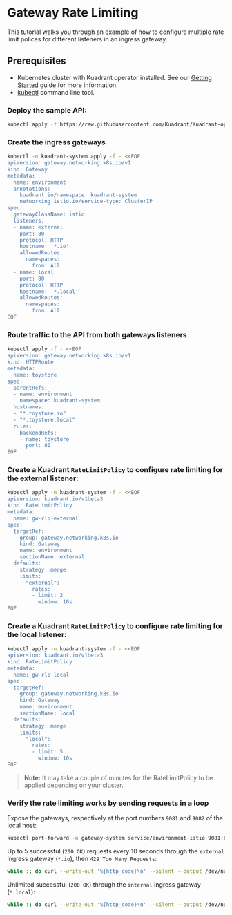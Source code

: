 # Gateway Rate Limiting

This tutorial walks you through an example of how to configure multiple rate limit polices for different listeners in an ingress gateway. 

## Prerequisites

- Kubernetes cluster with Kuadrant operator installed. See our [Getting Started](/1.2.x/getting-started) guide for more information.
- [kubectl](https://kubernetes.io/docs/tasks/tools/#kubectl) command line tool.


### Deploy the sample API:

```sh
kubectl apply -f https://raw.githubusercontent.com/Kuadrant/Kuadrant-operator/main/examples/toystore/toystore.yaml
```

### Create the ingress gateways

```sh
kubectl -n kuadrant-system apply -f - <<EOF
apiVersion: gateway.networking.k8s.io/v1
kind: Gateway
metadata:
  name: environment
  annotations:
    kuadrant.io/namespace: kuadrant-system
    networking.istio.io/service-type: ClusterIP
spec:
  gatewayClassName: istio
  listeners:
  - name: external
    port: 80
    protocol: HTTP
    hostname: '*.io'
    allowedRoutes:
      namespaces:
        from: All
  - name: local
    port: 80
    protocol: HTTP
    hostname: '*.local'
    allowedRoutes:
      namespaces:
        from: All
EOF
```

### Route traffic to the API from both gateways listeners

```sh
kubectl apply -f - <<EOF
apiVersion: gateway.networking.k8s.io/v1
kind: HTTPRoute
metadata:
  name: toystore
spec:
  parentRefs:
  - name: environment
    namespace: kuadrant-system
  hostnames:
  - "*.toystore.io"
  - "*.toystore.local"
  rules:
  - backendRefs:
    - name: toystore
      port: 80
EOF
```

### Create a Kuadrant `RateLimitPolicy` to configure rate limiting for the external listener:

```sh
kubectl apply -n kuadrant-system -f - <<EOF
apiVersion: kuadrant.io/v1beta3
kind: RateLimitPolicy
metadata:
  name: gw-rlp-external
spec:
  targetRef:
    group: gateway.networking.k8s.io
    kind: Gateway
    name: environment
    sectionName: external
  defaults:
    strategy: merge
    limits:
      "external":
        rates:
        - limit: 2
          window: 10s
EOF
```

### Create a Kuadrant `RateLimitPolicy` to configure rate limiting for the local listener:

```sh
kubectl apply -n kuadrant-system -f - <<EOF
apiVersion: kuadrant.io/v1beta3
kind: RateLimitPolicy
metadata:
  name: gw-rlp-local
spec:
  targetRef:
    group: gateway.networking.k8s.io
    kind: Gateway
    name: environment
    sectionName: local
  defaults:
    strategy: merge
    limits:
      "local":
        rates:
        - limit: 5
          window: 10s
EOF
```

> **Note:** It may take a couple of minutes for the RateLimitPolicy to be applied depending on your cluster.

### Verify the rate limiting works by sending requests in a loop

Expose the gateways, respectively at the port numbers `9081` and `9082` of the local host:

```sh
kubectl port-forward -n gateway-system service/environment-istio 9081:80 >/dev/null 2>&1 &
```

Up to 5 successful (`200 OK`) requests every 10 seconds through the `external` ingress gateway (`*.io`), then `429 Too Many Requests`:

```sh
while :; do curl --write-out '%{http_code}\n' --silent --output /dev/null -H 'Host: api.toystore.io' http://localhost:9081 | grep -E --color "\b(429)\b|$"; sleep 1; done
```

Unlimited successful (`200 OK`) through the `internal` ingress gateway (`*.local`):

```sh
while :; do curl --write-out '%{http_code}\n' --silent --output /dev/null -H 'Host: api.toystore.local' http://localhost:9081 | grep -E --color "\b(429)\b|$"; sleep 1; done
```
